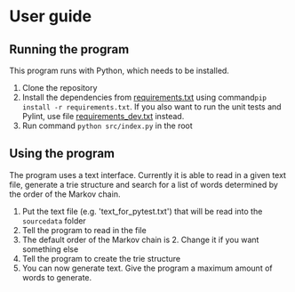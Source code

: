 # User guide


## Running the program
This program runs with Python, which needs to be installed.

1) Clone the repository
2) Install the dependencies from [requirements.txt](../requirements.txt) using command`pip install -r requirements.txt`. If you also want to run the unit tests and Pylint, use file [requirements_dev.txt](../requirements_dev.txt) instead.
3) Run command `python src/index.py` in the root

## Using the program
The program uses a text interface. Currently it is able to read in a given text file, generate a trie structure and search for a list of words determined by the order of the Markov chain.

1) Put the text file (e.g. 'text_for_pytest.txt') that will be read into the `sourcedata` folder
2) Tell the program to read in the file
3) The default order of the Markov chain is 2. Change it if you want something else
4) Tell the program to create the trie structure
5) You can now generate text. Give the program a maximum amount of words to generate.
